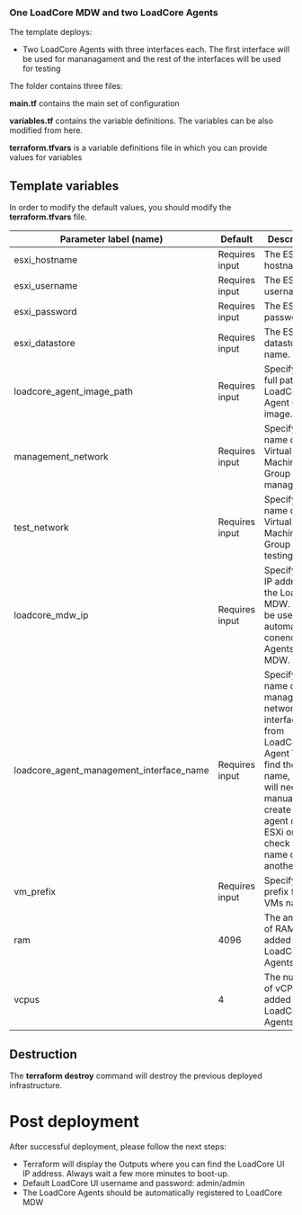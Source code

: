 ### One LoadCore MDW and two LoadCore Agents

The template deploys:
- Two LoadCore Agents with three interfaces each. The first interface will be used for mananagament and the rest of the interfaces will be used for testing

The folder contains three files:

**main.tf** contains the main set of configuration

**variables.tf** contains the variable definitions. The variables can be also modified from here.

**terraform.tfvars** is a variable definitions file in which you can provide values for variables


## Template variables
In order to modify the default values, you should modify the **terraform.tfvars** file.

| **Parameter label (name)**                  | **Default**            | **Description**  |
| ----------------------- | ----------------- | ----- |
| esxi_hostname | Requires input | The ESXi hostname/ip. |
| esxi_username  | Requires input | The ESXi username. |
| esxi_password  | Requires input | The ESXi password. |
| esxi_datastore | Requires input | The ESXi datastore name. |
| loadcore_agent_image_path | Requires input | Specify the full path to LoadCore Agent Ova image. |
| management_network | Requires input | Specify the name of the Virtual Machine Port Group for management. |
| test_network | Requires input | Specify the name of the Virtual Machine Port Group for testing. |
| loadcore_mdw_ip | Requires input | Specify the IP address of the LoadCore MDW. It will be used to automatically conenct the Agents to MDW. |
| loadcore_agent_management_interface_name | Requires input | Specify the name of the management network interface from LoadCore Agent VM. To find the name, you will need to manually create an agent on that ESXi or check the name on another VM. |
| vm_prefix | Requires input | Specify a prefix for the VMs name. |
| ram | 4096 | The amount of RAM added to LoadCore Agents VM |
| vcpus | 4 | The number of vCPUs added to LoadCore Agents VM |


## Destruction

The **terraform destroy** command will destroy the previous deployed infrastructure.


# Post deployment
After successful deployment, please follow the next steps:
- Terraform will display the Outputs where you can find the LoadCore UI IP address. Always wait a few more minutes to boot-up.
- Default LoadCore UI username and password: admin/admin
- The LoadCore Agents should be automatically registered to LoadCore MDW
